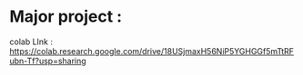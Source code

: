 # Major project : 
colab LInk : https://colab.research.google.com/drive/18USjmaxH56NiP5YGHGGf5mTtRFubn-Tf?usp=sharing



